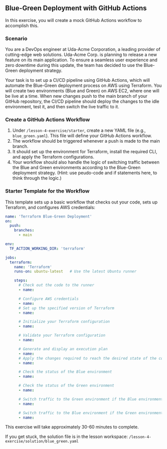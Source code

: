 ## Blue-Green Deployment with GitHub Actions

In this exercise, you will create a mock GitHub Actions workflow to accomplish this.

### Scenario

You are a DevOps engineer at Uda-Acme Corporation, a leading provider of cutting-edge web solutions. Uda-Acme Corp. is planning to release a new feature on its main application. To ensure a seamless user experience and zero downtime during this update, the team has decided to use the Blue-Green deployment strategy.

Your task is to set up a CI/CD pipeline using GitHub Actions, which will automate the Blue-Green deployment process on AWS using Terraform. You will create two environments (Blue and Green) on AWS EC2, where one will be live at a time. When new changes push to the main branch of your GitHub repository, the CI/CD pipeline should deploy the changes to the idle environment, test it, and then switch the live traffic to it. 

### Create a GitHub Actions Workflow

1. Under `/lesson-4-exercise/starter`, create a new YAML file (e.g., `blue_green.yaml`). This file will define your GitHub Actions workflow.
1. The workflow should be triggered whenever a push is made to the main branch.
1. It should set up the environment for Terraform, install the required CLI, and apply the Terraform configurations.
1. Your workflow should also handle the logic of switching traffic between the Blue and Green environments according to the Blue-Green deployment strategy. (Hint: use peudo-code and if statements here, to think through the logic.)

### Starter Template for the Workflow

This template sets up a basic workflow that checks out your code, sets up Terraform, and configures AWS credentials:

```yaml
name: 'Terraform Blue-Green Deployment'
on:
  push:
    branches:
      - main

env:
  TF_ACTION_WORKING_DIR: 'terraform' 

jobs:
  terraform:
    name: 'Terraform'
    runs-on: ubuntu-latest   # Use the latest Ubuntu runner

    steps:
      # Check out the code to the runner
      - name: 

      # Configure AWS credentials
      - name: 
      # Set up the specified version of Terraform
      - name:

      # Initialize your Terraform configuration
      - name: 

      # Validate your Terraform configuration
      - name: 

      # Generate and display an execution plan
      - name: 
      # Apply the changes required to reach the desired state of the configuration
      - name: 

      # Check the status of the Blue environment
      - name:

      # Check the status of the Green environment
      - name: 

      # Switch traffic to the Green environment if the Blue environment is currently live
      - name: 

      # Switch traffic to the Blue environment if the Green environment is currently live
      - name: 
```

This exercise will take approximately 30-60 minutes to complete.

If you get stuck, the solution file is in the lesson workspace: `/lesson-4-exercise/solution/blue_green.yaml`